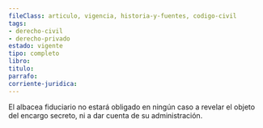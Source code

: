 ```yaml
---
fileClass: articulo, vigencia, historia-y-fuentes, codigo-civil
tags:
- derecho-civil
- derecho-privado
estado: vigente
tipo: completo
libro:
titulo:
parrafo:
corriente-juridica:
---
```

El albacea fiduciario no estará obligado en ningún caso a revelar el objeto del encargo secreto, ni a dar cuenta de su administración.